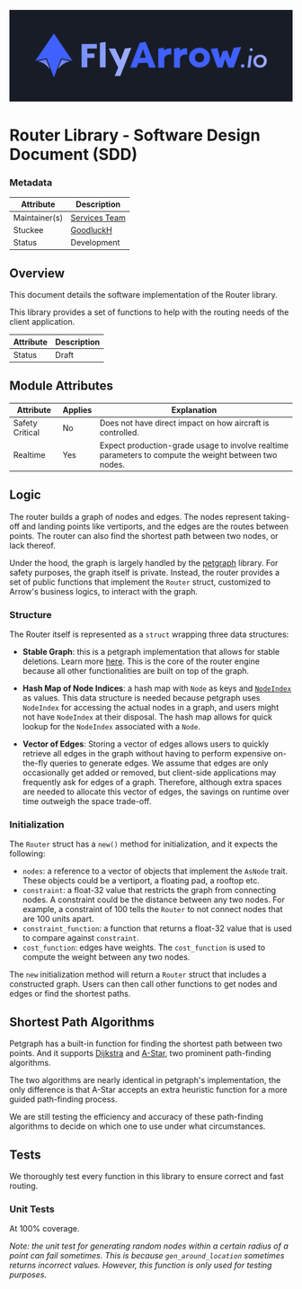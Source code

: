 ![Arrow Banner](https://github.com/Arrow-air/tf-github/raw/main/src/templates/doc-banner-services.png)

# Router Library - Software Design Document (SDD)

### Metadata

| Attribute     | Description                                                       |
| ------------- |-------------------------------------------------------------------|
| Maintainer(s) | [Services Team](https://github.com/orgs/Arrow-air/teams/services) |
| Stuckee       | [GoodluckH](https://github.com/GoodluckH)                         |
| Status        | Development                                                       |

## Overview

This document details the software implementation of the Router library.

This library provides a set of functions to help with the routing needs of the client application.

Attribute | Description
--- | ---
Status | Draft

## Module Attributes

Attribute | Applies | Explanation
--- | --- | ---
Safety Critical | No | Does not have direct impact on how aircraft is controlled.
Realtime | Yes | Expect production-grade usage to involve realtime parameters to compute the weight between two nodes. 

## Logic 

The router builds a graph of nodes and edges. The nodes represent taking-off and
landing points like vertiports, and the edges are the routes between points. The
router can also find the shortest path between two nodes, or lack thereof.

Under the hood, the graph is largely handled by the
[petgraph](https://docs.rs/petgraph/latest/petgraph/) library. For safety
purposes, the graph itself is private. Instead, the router provides a set of
public functions that implement the `Router` struct, customized to Arrow's
business logics, to interact with the graph.

### Structure
The Router itself is represented as a `struct` wrapping three data structures: 

* **Stable Graph**: this is a petgraph implementation that allows for stable
  deletions. Learn more
  [here](https://docs.rs/petgraph/latest/petgraph/stable_graph/struct.StableGraph.html).
  This is the core of the router engine because all other functionalities are
  built on top of the graph.

* **Hash Map of Node Indices**: a hash map with `Node` as keys and
  [`NodeIndex`](https://docs.rs/petgraph/latest/petgraph/graph/struct.NodeIndex.html)
  as values. This data structure is needed because petgraph uses `NodeIndex` for
  accessing the actual nodes in a graph, and users might not have `NodeIndex` at
  their disposal. The hash map allows for quick lookup for the `NodeIndex`
  associated with a `Node`.

* **Vector of Edges**: Storing a vector of edges allows users to quickly
  retrieve all edges in the graph without having to perform expensive on-the-fly
  queries to generate edges. We assume that edges are only occasionally get
  added or removed, but client-side applications may frequently ask for edges of
  a graph. Therefore, although extra spaces are needed to allocate this vector
  of edges, the savings on runtime over time outweigh the space trade-off.

### Initialization

The `Router` struct has a `new()` method for initialization, and it expects the following:

* `nodes`: a reference to a vector of objects that implement the `AsNode` trait.
  These objects could be a vertiport, a floating pad, a rooftop etc.
* `constraint`: a float-32 value that restricts the graph from connecting nodes.
  A constraint could be the distance between any two nodes. For example, a
  constraint of 100 tells the `Router` to not connect nodes that are 100 units
  apart.
* `constraint_function`: a function that returns a float-32 value that is used
  to compare against `constraint`.
* `cost_function`: edges have weights. The `cost_function` is used to compute
  the weight between any two nodes.

The `new` initialization method will return a `Router` struct that includes a
constructed graph. Users can then call other functions to get nodes and edges
or find the shortest paths.

## Shortest Path Algorithms
Petgraph has a built-in function for finding the shortest path between two
points. And it supports
[Dijkstra](https://en.wikipedia.org/wiki/Dijkstra%27s_algorithm) and
[A-Star](https://en.wikipedia.org/wiki/A*_search_algorithm), two prominent
path-finding algorithms. 

The two algorithms are nearly identical in petgraph's implementation, the only
difference is that A-Star accepts an extra heuristic function for a more guided
path-finding process.

We are still testing the efficiency and accuracy of these path-finding
algorithms to decide on which one to use under what circumstances. 

## Tests

We thoroughly test every function in this library to ensure correct and fast routing.
### Unit Tests

At 100% coverage.

*Note: the unit test for generating random nodes within a certain radius of a
point can fail sometimes. This is because `gen_around_location` sometimes
returns incorrect values. However, this function is only used for testing
purposes.*


